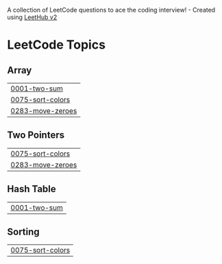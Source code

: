 A collection of LeetCode questions to ace the coding interview! - Created using [LeetHub v2](https://github.com/arunbhardwaj/LeetHub-2.0)
<!---LeetCode Topics Start-->
# LeetCode Topics
## Array
|  |
| ------- |
| [0001-two-sum](https://github.com/PawarVarun-7/LeetCode-Questions/tree/master/0001-two-sum) |
| [0075-sort-colors](https://github.com/PawarVarun-7/LeetCode-Questions/tree/master/0075-sort-colors) |
| [0283-move-zeroes](https://github.com/PawarVarun-7/LeetCode-Questions/tree/master/0283-move-zeroes) |
## Two Pointers
|  |
| ------- |
| [0075-sort-colors](https://github.com/PawarVarun-7/LeetCode-Questions/tree/master/0075-sort-colors) |
| [0283-move-zeroes](https://github.com/PawarVarun-7/LeetCode-Questions/tree/master/0283-move-zeroes) |
## Hash Table
|  |
| ------- |
| [0001-two-sum](https://github.com/PawarVarun-7/LeetCode-Questions/tree/master/0001-two-sum) |
## Sorting
|  |
| ------- |
| [0075-sort-colors](https://github.com/PawarVarun-7/LeetCode-Questions/tree/master/0075-sort-colors) |
<!---LeetCode Topics End-->